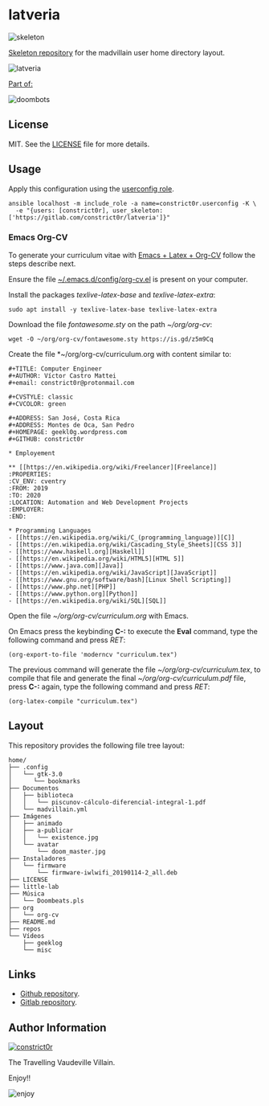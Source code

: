 # latveria

![skeleton](https://gitlab.com/constrict0r/img/raw/master/skeleton.png)

[Skeleton repository](http://www.linfo.org/etc_skel.html) for the madvillain
user home directory layout.

![latveria](https://gitlab.com/constrict0r/img/raw/master/latveria/latveria.png)

[Part of:](https://gitlab.com/explore/projects?tag=doombots)

![doombots](https://gitlab.com/constrict0r/img/raw/master/doombots.png)

## License

MIT. See the [LICENSE](https://gitlab.com/constrict0r/latveria/raw/master/LICENSE) file for more details.

## Usage

Apply this configuration using the [userconfig role](https://gitlab.com/constrict0r/userconfig).

```
ansible localhost -m include_role -a name=constrict0r.userconfig -K \
  -e "{users: [constrict0r], user_skeleton: ['https://gitlab.com/constrict0r/latveria']}"
```

### Emacs Org-CV


To generate your curriculum vitae with
[Emacs + Latex + Org-CV](https://titan-c.gitlab.io/org-cv) follow the steps
describe next.

Ensure the file [~/.emacs.d/config/org-cv.el](https://is.gd/skZ4lP) is present
on your computer.

Install the packages *texlive-latex-base* and *texlive-latex-extra*:

```
sudo apt install -y texlive-latex-base texlive-latex-extra
```

Download the file *fontawesome.sty* on the path *~/org/org-cv*:

```
wget -O ~/org/org-cv/fontawesome.sty https://is.gd/z5m9Cq
```

Create the file *~/org/org-cv/curriculum.org with content similar to:

```
#+TITLE: Computer Engineer
#+AUTHOR: Víctor Castro Mattei
#+email: constrict0r@protonmail.com

#+CVSTYLE: classic
#+CVCOLOR: green

#+ADDRESS: San José, Costa Rica
#+ADDRESS: Montes de Oca, San Pedro
#+HOMEPAGE: geekl0g.wordpress.com
#+GITHUB: constrict0r

* Employement

** [[https://en.wikipedia.org/wiki/Freelancer][Freelance]]
:PROPERTIES:
:CV_ENV: cventry
:FROM: 2019
:TO: 2020
:LOCATION: Automation and Web Development Projects
:EMPLOYER:
:END:

* Programming Languages
- [[https://en.wikipedia.org/wiki/C_(programming_language)][C]]
- [[https://en.wikipedia.org/wiki/Cascading_Style_Sheets][CSS 3]]
- [[https://www.haskell.org][Haskell]]
- [[https://en.wikipedia.org/wiki/HTML5][HTML 5]]
- [[https://www.java.com][Java]]
- [[https://en.wikipedia.org/wiki/JavaScript][JavaScript]]
- [[https://www.gnu.org/software/bash][Linux Shell Scripting]]
- [[https://www.php.net][PHP]]
- [[https://www.python.org][Python]]
- [[https://en.wikipedia.org/wiki/SQL][SQL]]

```

Open the file *~/org/org-cv/curriculum.org* with Emacs.

On Emacs press the keybinding **C-:** to execute the **Eval** command, type
the following command and press *RET*:

```
(org-export-to-file 'moderncv "curriculum.tex")
```

The previous command will generate the file *~/org/org-cv/curriculum.tex*,
to compile that file and generate the final *~/org/org-cv/curriculum.pdf* file,
press **C-:** again, type the following command and press *RET*:

```
(org-latex-compile "curriculum.tex")
```

## Layout

This repository provides the following file tree layout:

```
home/
├── .config
│   └── gtk-3.0
│      └── bookmarks
├── Documentos
│   ├── biblioteca
│   │   └── piscunov-cálculo-diferencial-integral-1.pdf
│   └── madvillain.yml
├── Imágenes
│   ├── animado
│   ├── a-publicar
│   │   └── existence.jpg
│   └── avatar
│       └── doom_master.jpg
├── Instaladores
│   └── firmware
│       └── firmware-iwlwifi_20190114-2_all.deb
├── LICENSE
├── little-lab
├── Música
│   └── Doombeats.pls
├── org
│   └── org-cv
├── README.md
├── repos
└── Vídeos
    ├── geeklog
    └── misc
```

## Links

  - [Github repository](https://github.com/constrict0r/latveria).
  - [Gitlab repository](https://gitlab.com/constrict0r/latveria).

## Author Information

[![constrict0r](https://gitlab.com/constrict0r/img/raw/master/author.png)](https://gitlab.com/constrict0r)

The Travelling Vaudeville Villain.

Enjoy!!

![enjoy](https://gitlab.com/constrict0r/img/raw/master/enjoy.png)
